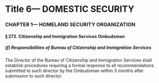 
# Title 6— DOMESTIC SECURITY
### CHAPTER 1— HOMELAND SECURITY ORGANIZATION
#### § 272. Citizenship and Immigration Services Ombudsman
##### (f) Responsibilities of Bureau of Citizenship and Immigration Services

The Director of the Bureau of Citizenship and Immigration Services shall establish procedures requiring a formal response to all recommendations submitted to such director by the Ombudsman within 3 months after submission to such director.
